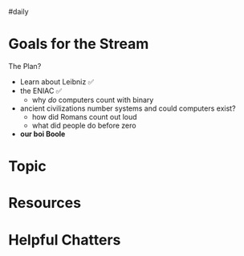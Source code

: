 #daily

# Goals for the Stream
The Plan? 
- Learn about Leibniz ✅
- the ENIAC  ✅
	- why *do* computers count with binary
- ancient civilizations number systems and could computers exist?
	- how did Romans count out loud
	- what did people do before zero
- **our boi Boole**
# Topic

# Resources

# Helpful Chatters